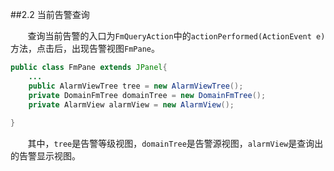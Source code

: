 ##2.2 当前告警查询 

&#160; &#160; &#160; &#160;查询当前告警的入口为`FmQueryAction`中的`actionPerformed(ActionEvent e)`方法，点击后，出现告警视图`FmPane`。
```java
public class FmPane extends JPanel{
    ...
    public AlarmViewTree tree = new AlarmViewTree();
    private DomainFmTree domainTree = new DomainFmTree();
    private AlarmView alarmView = new AlarmView();
    
}
```
&#160; &#160; &#160; &#160;其中，`tree`是告警等级视图，`domainTree`是告警源视图，`alarmView`是查询出的告警显示视图。


